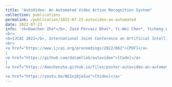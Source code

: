 ```yaml
---
title: "AutoVideo: An Automated Video Action Recognition System"
collection: publications
permalink: /publication/2022-07-23-autovideo-an-automated
date: 2022-07-23
info: '<b>Daochen Zha*</b>, Zaid Pervaiz Bhat*, Yi-Wei Chen*, Yicheng Wang*, Sirui Ding*, Jiaben Chen*, Kwei-Herng Lai*, Mohammad Qazim Bhat*, Anmoll Kumar Jain, Alfredo Costilla Reyes, Na Zou, Xia Hu
<br>
<b>IJCAI 2022</b>, International Joint Conference on Artificial Intelligence, demo track
<br>
<a href="https://www.ijcai.org/proceedings/2022/862">[PDF]</a>
|
<a href="https://github.com/datamllab/autovideo">[Code]</a>
|
<a href="https://daochenzha.github.io/files/poster-autovideo-an-automated.pdf">[PDF]</a>

<a href="https://youtu.be/BEInjBjeIuo">[Video]</a>'
---
```

